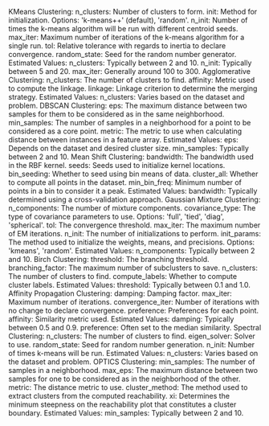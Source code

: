KMeans Clustering:
n_clusters: Number of clusters to form.
init: Method for initialization.
Options: 'k-means++' (default), 'random'.
n_init: Number of times the k-means algorithm will be run with different centroid seeds.
max_iter: Maximum number of iterations of the k-means algorithm for a single run.
tol: Relative tolerance with regards to inertia to declare convergence.
random_state: Seed for the random number generator.
Estimated Values:
n_clusters: Typically between 2 and 10.
n_init: Typically between 5 and 20.
max_iter: Generally around 100 to 300.
Agglomerative Clustering:
n_clusters: The number of clusters to find.
affinity: Metric used to compute the linkage.
linkage: Linkage criterion to determine the merging strategy.
Estimated Values:
n_clusters: Varies based on the dataset and problem.
DBSCAN Clustering:
eps: The maximum distance between two samples for them to be considered as in the same neighborhood.
min_samples: The number of samples in a neighborhood for a point to be considered as a core point.
metric: The metric to use when calculating distance between instances in a feature array.
Estimated Values:
eps: Depends on the dataset and desired cluster size.
min_samples: Typically between 2 and 10.
Mean Shift Clustering:
bandwidth: The bandwidth used in the RBF kernel.
seeds: Seeds used to initialize kernel locations.
bin_seeding: Whether to seed using bin means of data.
cluster_all: Whether to compute all points in the dataset.
min_bin_freq: Minimum number of points in a bin to consider it a peak.
Estimated Values:
bandwidth: Typically determined using a cross-validation approach.
Gaussian Mixture Clustering:
n_components: The number of mixture components.
covariance_type: The type of covariance parameters to use.
Options: 'full', 'tied', 'diag', 'spherical'.
tol: The convergence threshold.
max_iter: The maximum number of EM iterations.
n_init: The number of initializations to perform.
init_params: The method used to initialize the weights, means, and precisions.
Options: 'kmeans', 'random'.
Estimated Values:
n_components: Typically between 2 and 10.
Birch Clustering:
threshold: The branching threshold.
branching_factor: The maximum number of subclusters to save.
n_clusters: The number of clusters to find.
compute_labels: Whether to compute cluster labels.
Estimated Values:
threshold: Typically between 0.1 and 1.0.
Affinity Propagation Clustering:
damping: Damping factor.
max_iter: Maximum number of iterations.
convergence_iter: Number of iterations with no change to declare convergence.
preference: Preferences for each point.
affinity: Similarity metric used.
Estimated Values:
damping: Typically between 0.5 and 0.9.
preference: Often set to the median similarity.
Spectral Clustering:
n_clusters: The number of clusters to find.
eigen_solver: Solver to use.
random_state: Seed for random number generation.
n_init: Number of times k-means will be run.
Estimated Values:
n_clusters: Varies based on the dataset and problem.
OPTICS Clustering:
min_samples: The number of samples in a neighborhood.
max_eps: The maximum distance between two samples for one to be considered as in the neighborhood of the other.
metric: The distance metric to use.
cluster_method: The method used to extract clusters from the computed reachability.
xi: Determines the minimum steepness on the reachability plot that constitutes a cluster boundary.
Estimated Values:
min_samples: Typically between 2 and 10.
